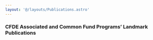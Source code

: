 ```yaml
---
layout: '@/layouts/Publications.astro'
---
```


### CFDE Associated and Common Fund Programs’ Landmark Publications
